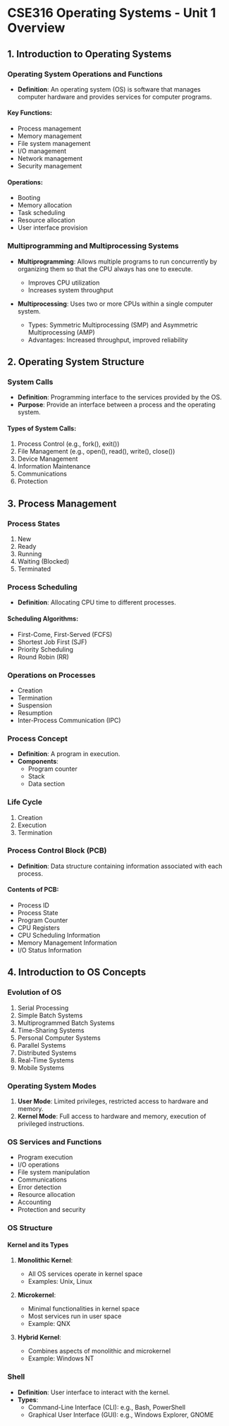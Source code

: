 # CSE316 Operating Systems - Unit 1 Overview

## 1. Introduction to Operating Systems

### Operating System Operations and Functions

- **Definition**: An operating system (OS) is software that manages computer hardware and provides services for computer programs.

#### Key Functions:
- Process management
- Memory management
- File system management
- I/O management
- Network management
- Security management

#### Operations:
- Booting
- Memory allocation
- Task scheduling
- Resource allocation
- User interface provision

### Multiprogramming and Multiprocessing Systems

- **Multiprogramming**: Allows multiple programs to run concurrently by organizing them so that the CPU always has one to execute.
  - Improves CPU utilization
  - Increases system throughput

- **Multiprocessing**: Uses two or more CPUs within a single computer system.
  - Types: Symmetric Multiprocessing (SMP) and Asymmetric Multiprocessing (AMP)
  - Advantages: Increased throughput, improved reliability

## 2. Operating System Structure

### System Calls

- **Definition**: Programming interface to the services provided by the OS.
- **Purpose**: Provide an interface between a process and the operating system.

#### Types of System Calls:
1. Process Control (e.g., fork(), exit())
2. File Management (e.g., open(), read(), write(), close())
3. Device Management
4. Information Maintenance
5. Communications
6. Protection

## 3. Process Management

### Process States

1. New
2. Ready
3. Running
4. Waiting (Blocked)
5. Terminated

### Process Scheduling

- **Definition**: Allocating CPU time to different processes.

#### Scheduling Algorithms:
- First-Come, First-Served (FCFS)
- Shortest Job First (SJF)
- Priority Scheduling
- Round Robin (RR)

### Operations on Processes

- Creation
- Termination
- Suspension
- Resumption
- Inter-Process Communication (IPC)

### Process Concept

- **Definition**: A program in execution.
- **Components**: 
  - Program counter
  - Stack
  - Data section

### Life Cycle

1. Creation
2. Execution
3. Termination

### Process Control Block (PCB)

- **Definition**: Data structure containing information associated with each process.

#### Contents of PCB:
- Process ID
- Process State
- Program Counter
- CPU Registers
- CPU Scheduling Information
- Memory Management Information
- I/O Status Information

## 4. Introduction to OS Concepts

### Evolution of OS

1. Serial Processing
2. Simple Batch Systems
3. Multiprogrammed Batch Systems
4. Time-Sharing Systems
5. Personal Computer Systems
6. Parallel Systems
7. Distributed Systems
8. Real-Time Systems
9. Mobile Systems

### Operating System Modes

1. **User Mode**: Limited privileges, restricted access to hardware and memory.
2. **Kernel Mode**: Full access to hardware and memory, execution of privileged instructions.

### OS Services and Functions

- Program execution
- I/O operations
- File system manipulation
- Communications
- Error detection
- Resource allocation
- Accounting
- Protection and security

### OS Structure

#### Kernel and its Types

1. **Monolithic Kernel**: 
   - All OS services operate in kernel space
   - Examples: Unix, Linux

2. **Microkernel**:
   - Minimal functionalities in kernel space
   - Most services run in user space
   - Example: QNX

3. **Hybrid Kernel**:
   - Combines aspects of monolithic and microkernel
   - Example: Windows NT

### Shell

- **Definition**: User interface to interact with the kernel.
- **Types**: 
  - Command-Line Interface (CLI): e.g., Bash, PowerShell
  - Graphical User Interface (GUI): e.g., Windows Explorer, GNOME
